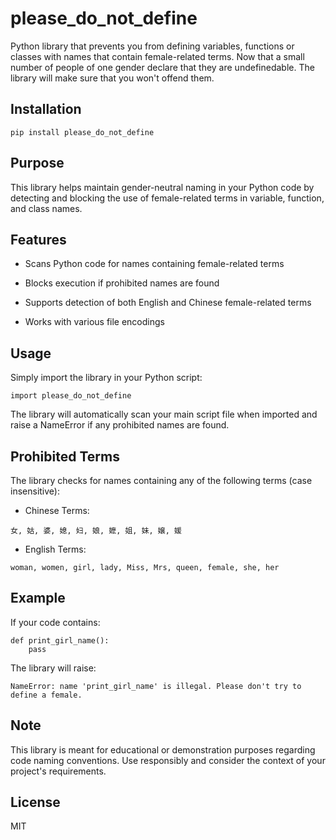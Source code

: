 # please_do_not_define
Python library that prevents you from defining variables, functions or classes with names that contain female-related terms.
Now that a small number of people of one gender declare that they are undefinedable. The library will make sure that you won't offend them.

## Installation

`pip install please_do_not_define`

## Purpose

This library helps maintain gender-neutral naming in your Python code by detecting and blocking the use of female-related terms in variable, function, and class names.

## Features
- Scans Python code for names containing female-related terms

- Blocks execution if prohibited names are found

- Supports detection of both English and Chinese female-related terms

- Works with various file encodings

## Usage

Simply import the library in your Python script:

`import please_do_not_define`

The library will automatically scan your main script file when imported and raise a NameError if any prohibited names are found.

## Prohibited Terms

The library checks for names containing any of the following terms (case insensitive):

- Chinese Terms:

`女, 姑, 婆, 媳, 妇, 娘, 嬷, 姐, 妹, 嬢, 媛`

- English Terms:

`woman, women, girl, lady, Miss, Mrs, queen, female, she, her`

## Example

If your code contains:
```
def print_girl_name():
    pass
```

The library will raise:

`NameError: name 'print_girl_name' is illegal. Please don't try to define a female.`

## Note

This library is meant for educational or demonstration purposes regarding code naming conventions. Use responsibly and consider the context of your project's requirements.

## License

MIT

